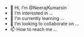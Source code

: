 - 👋 Hi, I’m @NeerajKumarsin
- 👀 I’m interested in ...
- 🌱 I’m currently learning ...
- 💞️ I’m looking to collaborate on ...
- 📫 How to reach me ...

<!---
NeerajKumarsin/NeerajKumarsin is a ✨ special ✨ repository because its `README.md` (this file) appears on your GitHub profile.
You can click the Preview link to take a look at your changes.
--->
